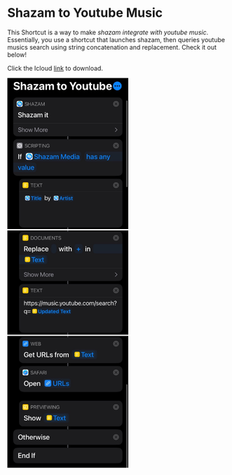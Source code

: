 # Shazam to Youtube Music

This Shortcut is a way to make *shazam integrate with youtube music*. Essentially, you use a shortcut that launches shazam, then queries youtube musics search using string concatenation and replacement. Check it out below!

Click the Icloud <a href="https://www.icloud.com/shortcuts/30b05cebef2d40579903b283301faf96">link</a> to download.

<img src="1.jpeg" alt="first steps in shortcut" width="276" height="345">
<img src="2.jpeg" alt="second steps in shortcut" width="276" height="238">
<img src="3.jpeg" alt="third steps in shortcut" width="276" height="301">
